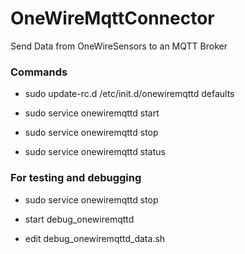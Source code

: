 # OneWireMqttConnector

Send Data from OneWireSensors to an MQTT Broker

### Commands

* sudo update-rc.d /etc/init.d/onewiremqttd defaults

* sudo service onewiremqttd start

* sudo service onewiremqttd stop

* sudo service onewiremqttd status

### For testing and debugging

* sudo service onewiremqttd stop

* start debug_onewiremqttd

* edit debug_onewiremqttd_data.sh

